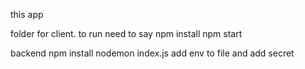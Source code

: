 this app 


folder for client.
to run need to say npm install
npm start



backend
npm install 
nodemon index.js
add env to file and add secret